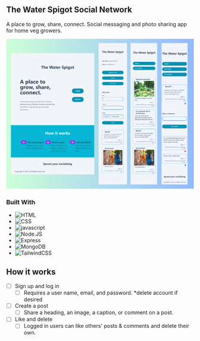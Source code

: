 ## The Water Spigot Social Network

A place to grow, share, connect.
Social messaging and photo sharing app for home veg growers.

![img](public/images/waterSpigotSet.png)

### Built With

- ![HTML](https://img.shields.io/badge/html5-%23E34F26.svg?style=for-the-badge&logo=html5&logoColor=white)
- ![CSS](https://img.shields.io/badge/css-1572B6?style=for-the-badge&logo=css3)
- ![javascript](https://img.shields.io/badge/javascript-%23f7df1e.svg?style=for-the-badge&logo=javascript&logoColor=white)
- ![Node.JS](https://img.shields.io/badge/node-339933?style=for-the-badge&logo=node.js&logoColor=white)
- ![Express](https://img.shields.io/badge/express-000000?style=for-the-badge&logo=express&logoColor=white)
- ![MongoDB](https://img.shields.io/badge/mongodb-47A248?style=for-the-badge&logo=mongodb&logoColor=white)
- ![TailwindCSS](https://img.shields.io/badge/tailwindcss-06B6D4?style=for-the-badge&logo=tailwindcss&logoColor=white)

## How it works

- [ ] Sign up and log in
  - [ ] Requires a user name, email, and password. \*delete account if desired
- [ ] Create a post
  - [ ] Share a heading, an image, a caption, or comment on a post.
- [ ] Like and delete
  - [ ] Logged in users can like others' posts & comments and delete their own.
